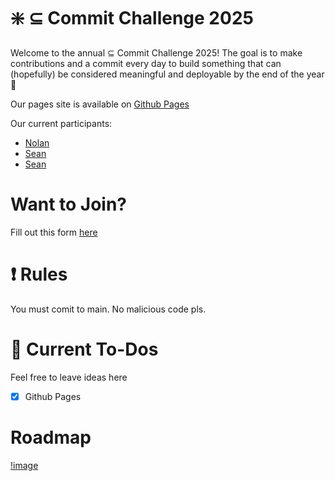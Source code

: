 # :sparkle: $\subseteq$ Commit Challenge 2025
Welcome to the annual $\subseteq$ Commit Challenge 2025! The goal is to make contributions and a commit every day to build something that can (hopefully) be considered meaningful and deployable by the end of the year 🚀

Our pages site is available on [Github Pages](https://subset-ucsd.github.io/Commit-Challenge-2025/)

Our current participants:
- [Nolan](https://github.com/NolanChai)
- [Sean](https://github.com/SheepTester)
- [Sean](https://github.com/Sean1572)

# Want to Join?
Fill out this form [here](https://docs.google.com/forms/d/e/1FAIpQLSeI2mfek8_JKCqeqOqzPOCG9EXQH7tBUqhkY5F3WhRp3QKokA/viewform?usp=header)

# :exclamation: Rules
You must comit to main. No malicious code pls.

# :memo: Current To-Dos
Feel free to leave ideas here
- [X] Github Pages

# Roadmap
[!image](https://media.tenor.com/2l4-h42qnmcAAAAi/toothless-dancing-toothless.gif)
